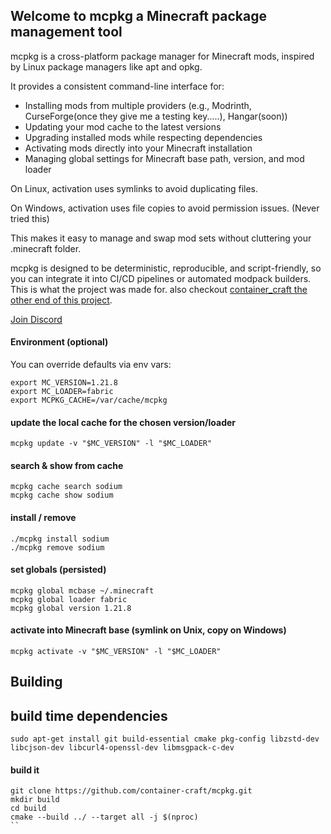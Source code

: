 ## Welcome to mcpkg a Minecraft package management tool
mcpkg is a cross-platform package manager for Minecraft mods, inspired by Linux package managers like apt and opkg.

It provides a consistent command-line interface for:

* Installing mods from multiple providers (e.g., Modrinth, CurseForge(once they give me a testing key.....), Hangar(soon))
* Updating your mod cache to the latest versions
* Upgrading installed mods while respecting dependencies
* Activating mods directly into your Minecraft installation
* Managing global settings for Minecraft base path, version, and mod loader

On Linux, activation uses symlinks to avoid duplicating files.

On Windows, activation uses file copies to avoid permission issues. (Never tried this)

This makes it easy to manage and swap mod sets without cluttering your .minecraft folder.

mcpkg is designed to be deterministic, reproducible, and script-friendly, so you can integrate it into CI/CD pipelines or automated modpack builders. This is what the project was made for. also checkout [container_craft the other end of this project](https://github.com/container-craft/container_craft).


[Join Discord](https://discord.gg/bWWfbW3dBa)

####  Environment (optional)

You can override defaults via env vars:

```shell
export MC_VERSION=1.21.8
export MC_LOADER=fabric
export MCPKG_CACHE=/var/cache/mcpkg
```

#### update the local cache for the chosen version/loader
```shell
mcpkg update -v "$MC_VERSION" -l "$MC_LOADER"
```

#### search & show from cache
```shell
mcpkg cache search sodium
mcpkg cache show sodium
```

#### install / remove
```shell
./mcpkg install sodium
./mcpkg remove sodium
```

#### set globals (persisted)
```shell
mcpkg global mcbase ~/.minecraft
mcpkg global loader fabric
mcpkg global version 1.21.8
```

#### activate into Minecraft base (symlink on Unix, copy on Windows)

```shell
mcpkg activate -v "$MC_VERSION" -l "$MC_LOADER"
```


## Building

## build time dependencies
```shell
sudo apt-get install git build-essential cmake pkg-config libzstd-dev libcjson-dev libcurl4-openssl-dev libmsgpack-c-dev
```

#### build it
```shell
git clone https://github.com/container-craft/mcpkg.git
mkdir build
cd build 
cmake --build ../ --target all -j $(nproc)
``

